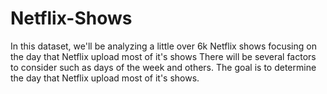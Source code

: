 # Netflix-Shows
In this dataset, we'll be analyzing a little over 6k Netflix shows focusing on the day that Netflix upload most of it's shows  There will be several factors to consider such as days of the week and others. The goal is to determine the day that Netflix upload most of it's shows.
